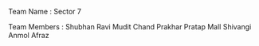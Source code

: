 Team Name       :        Sector 7

Team Members    :        Shubhan Ravi
                         Mudit Chand
                         Prakhar Pratap Mall
                         Shivangi
                         Anmol
                         Afraz
